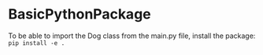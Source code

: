 # BasicPythonPackage

To be able to import the Dog class from the main.py file, install the package:
`pip install -e .`
